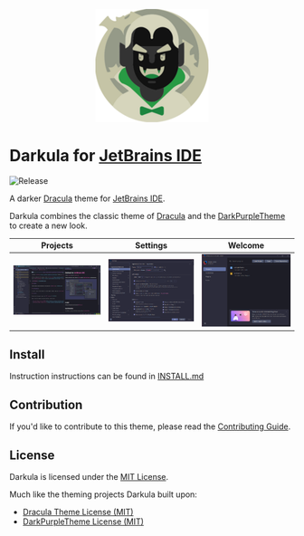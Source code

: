 <p style="text-align: center;">
    <img src="./docs/darkula-logo.png" alt="Darkula logo" width="200" height="200"/>
</p>

# Darkula for [JetBrains IDE](https://www.jetbrains.com/)

![Release](https://img.shields.io/github/v/release/ZimCodes/darkula)

A darker [Dracula](https://github.com/dracula/jetbrains) theme for [JetBrains IDE](https://www.jetbrains.com/).

Darkula combines the classic theme of [Dracula](https://github.com/dracula/jetbrains) and
the [DarkPurpleTheme](https://github.com/OlyaB/DarkPurpleTheme) to create a new look.

|                       Projects                       |               Settings                |               Welcome               |
|:----------------------------------------------------:|:-------------------------------------:|:-----------------------------------:|
| ![Project page of Jetbrains IDE](./docs/project.png) | ![Settings page](./docs/settings.png) | ![Welcome page](./docs/welcome.png) |
## Install

Instruction instructions can be found in [INSTALL.md](./INSTALL.md)

## Contribution

If you'd like to contribute to this theme, please read the [Contributing Guide](./CONTRIBUTING.md).

## License

Darkula is licensed under the [MIT License](./LICENSE).

Much like the theming projects Darkula built upon:

- [Dracula Theme License (MIT)](https://github.com/dracula/jetbrains/blob/master/LICENSE)
- [DarkPurpleTheme License (MIT)](https://github.com/OlyaB/DarkPurpleTheme/blob/master/LICENSE)
